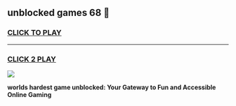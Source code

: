 
## unblocked games 68 👋
<h3>
<a href="https://premium.freeplayer.one?title=unblocked_games_68&ref=13F">CLICK TO PLAY</a></h3>
<hr>

<h3>
<a href="https://premium.freeplayer.one?title=unblocked_games_68&ref=13F">CLICK 2 PLAY</a>
  
</h3>

<a href="https://premium.freeplayer.one?title=unblocked_games_68&ref=12F/"><img src="https://clearcache.store/games.png"></a>


**worlds hardest game unblocked: Your Gateway to Fun and Accessible Online Gaming**
